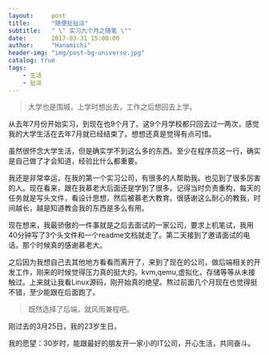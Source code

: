 ```yaml
---
layout:     post
title:      "随便扯扯淡"
subtitle:   " \" 实习九个月之随笔 \""
date:       2017-03-31 15:00:00
author:     "Hanamichi"
header-img: "img/post-bg-universe.jpg"
catalog: true
tags:
    - 生活
    - 扯淡
---
```


>大学也是围城，上学时想出去，工作之后想回去上学。

从去年7月份开始实习，到现在也9个月了。这9个月学校都只回去过一两次，感觉我的大学生活在去年7月就已经结束了。想想还真是觉得有点可惜。

虽然很怀念大学生活，但是确实学不到这么多的东西。至少在程序员这一行，确实是自己做了才会知道，经验比什么都重要。

我还是非常幸运，在我的第一个实习公司，有很多的人帮助我。也见到了很多厉害的人。现在看来，跟在我慕老大后面还是学到了很多。记得当时负责重构，每天的任务就是写头文件，看设计思想，然后被慕老大教育。很感谢这么耐心的教我，时间越长，越是知道教会我的东西是多么有用。

现在想来，我最骄傲的一件事就是之后去面试的一家公司，要求上机笔试，我用40分钟写了3个头文件和一个readme文档就走了。第二天接到了邀请面试的电话。那个时候真的感谢慕老大。

之后因为我想自己去其他地方看看而离开了，来到了现在的公司，做后端相关的开发工作，刚来的时候觉得压力真的挺大的。kvm,qemu,虚拟化，存储等等从未接触过。上来就让我看Linux源码，刚开始真的绝望。熬过前面几个月现在也觉得挺不错，至少能跟在后面跑了。

> 既然选择了后端，就风雨兼程吧。

刚过去的3月25日，我的23岁生日。

我的愿望：30岁时，能跟最好的朋友开一家小的IT公司，开心生活，共同奋斗。